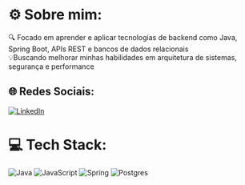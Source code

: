 # ⚙️ Sobre mim:

🔍 Focado em aprender e aplicar tecnologias de backend como Java, Spring Boot, APIs REST e bancos de dados relacionais<br> 💡Buscando melhorar minhas habilidades em arquitetura de sistemas, segurança e performance<br>

## 🌐 Redes Sociais:

[![LinkedIn](https://img.shields.io/badge/LinkedIn-%230077B5.svg?logo=linkedin&logoColor=white)](https://www.linkedin.com/in/willian-marques-51a2a31b7/)

# 💻 Tech Stack:

![Java](https://img.shields.io/badge/java-%23ED8B00.svg?style=flat&logo=openjdk&logoColor=white) ![JavaScript](https://img.shields.io/badge/javascript-%23323330.svg?style=flat&logo=javascript&logoColor=%23F7DF1E) ![Spring](https://img.shields.io/badge/spring-%236DB33F.svg?style=flat&logo=spring&logoColor=white) ![Postgres](https://img.shields.io/badge/postgres-%23316192.svg?style=flat&logo=postgresql&logoColor=white)

<!-- Proudly created with GPRM ( https://gprm.itsvg.in ) -->

